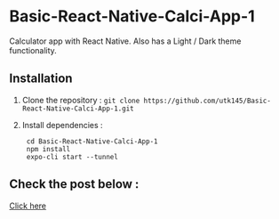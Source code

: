 # Basic-React-Native-Calci-App-1
Calculator app with React Native. Also has a Light / Dark theme functionality.

## Installation
1. Clone the repository : 
`git clone https://github.com/utk145/Basic-React-Native-Calci-App-1.git`

2. Install dependencies :

        cd Basic-React-Native-Calci-App-1
        npm install
        expo-cli start --tunnel
    
## Check the post below :
[Click here](https://twitter.com/utks1455/status/1647321393388994561)
